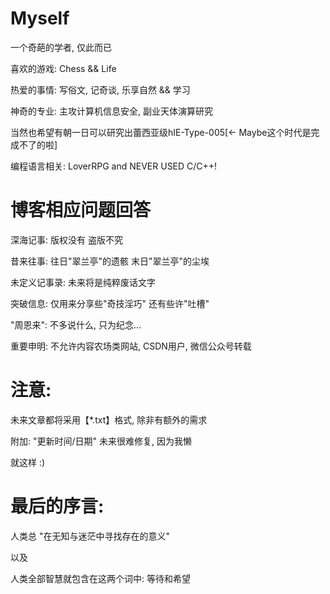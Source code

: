 # Myself

一个奇葩的学者, 仅此而已

喜欢的游戏: Chess && Life

热爱的事情: 写俗文, 记奇谈, 乐享自然 && 学习

神奇的专业: 主攻计算机信息安全, 副业天体演算研究

当然也希望有朝一日可以研究出蕾西亚级hIE-Type-005[<- Maybe这个时代是完成不了的啦]

编程语言相关: LoverRPG and NEVER USED C/C++!

# 博客相应问题回答

深海记事: 版权没有 盗版不究

昔来往事: 往日"翠兰亭"的遗骸 末日"翠兰亭"的尘埃

未定义记事录: 未来将是纯粹废话文字

突破信息: 仅用来分享些"奇技淫巧" 还有些许"吐槽"

"周恩来": 不多说什么, 只为纪念...

重要申明: 不允许内容农场类网站, CSDN用户, 微信公众号转载

# 注意:

未来文章都将采用【*.txt】格式, 除非有额外的需求

附加: "更新时间/日期" 未来很难修复, 因为我懒

就这样 :)

# 最后的序言:

人类总 "在无知与迷茫中寻找存在的意义"

以及

人类全部智慧就包含在这两个词中: 等待和希望
